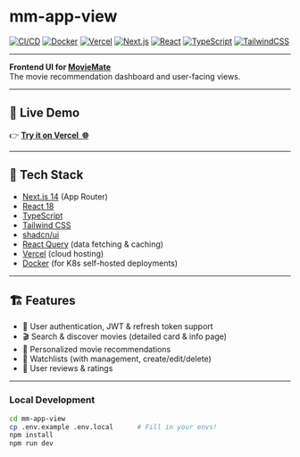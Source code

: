 # mm-app-view

[![CI/CD](https://github.com/mankis-movie-mate/mm-app-view/actions/workflows/build-and-push.yml/badge.svg)](https://github.com/mankis-movie-mate/mm-app-view/actions)
[![Docker](https://img.shields.io/docker/pulls/manki1337/mm-app-view?logo=docker)](https://hub.docker.com/r/manki1337/mm-app-view)
[![Vercel](https://therealsujitk-vercel-badge.vercel.app/?app=mm-app-view)](https://mm-app-view.vercel.app)
[![Next.js](https://img.shields.io/badge/Next.js-3A3A3A?logo=next.js&logoColor=white)](https://nextjs.org/)
[![React](https://img.shields.io/badge/React-20232A?logo=react&logoColor=61DAFB)](https://react.dev/)
[![TypeScript](https://img.shields.io/badge/TypeScript-3178C6?logo=typescript&logoColor=white)](https://www.typescriptlang.org/)
[![TailwindCSS](https://img.shields.io/badge/TailwindCSS-06B6D4?logo=tailwindcss&logoColor=white)](https://tailwindcss.com/)

---

**Frontend UI for [MovieMate](https://github.com/mankis-movie-mate)**  
The movie recommendation dashboard and user-facing views.

---

## 🚀 **Live Demo**

👉 **[Try it on Vercel &nbsp;🌐](https://mm-app-view.vercel.app)**


---

## 🧩 **Tech Stack**

- [Next.js 14](https://nextjs.org/) (App Router)
- [React 18](https://react.dev/)
- [TypeScript](https://www.typescriptlang.org/)
- [Tailwind CSS](https://tailwindcss.com/)
- [shadcn/ui](https://ui.shadcn.com/) 
- [React Query](https://tanstack.com/query/latest) (data fetching & caching)
- [Vercel](https://vercel.com/) (cloud hosting)
- [Docker](https://www.docker.com/) (for K8s self-hosted deployments)

---

## 🏗️ **Features**

- 🔑 User authentication, JWT & refresh token support
- 🎬 Search & discover movies (detailed card & info page)
- 🌟 Personalized movie recommendations
- 📜 Watchlists (with management, create/edit/delete)
- 📝 User reviews & ratings

---



### **Local Development**

```sh
cd mm-app-view
cp .env.example .env.local      # Fill in your envs!
npm install
npm run dev
